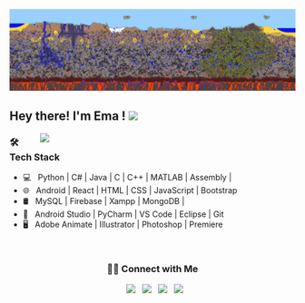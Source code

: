 [![Social banner](https://github.com/ema11412/ema11412/blob/main/assets/terra1.gif)](https://github.com/ema11412)


<h2> Hey there! I'm Ema ! <img src="https://github.com/souvikguria98/souvikguria98/blob/master/Hi.gif" width="23"></h2>



<img align="right"  src="https://github-readme-stats.vercel.app/api/top-langs/?username=ema11412&hide=shell,makefile,jupyter notebook,verilog&layout=compact&theme=cobalt&langs_count=10" width="450"/>

<h3>🛠 Tech Stack</h3>

- 💻 &nbsp; Python | C# | Java | C | C++ | MATLAB | Assembly |
- 🌐 &nbsp; Android | React | HTML | CSS | JavaScript | Bootstrap 
- 🛢 &nbsp; MySQL | Firebase | Xampp | MongoDB |
- 🔧 &nbsp; Android Studio | PyCharm | VS Code | Eclipse | Git
- 🖥 &nbsp; Adobe Animate | Illustrator | Photoshop | Premiere

<br>

  


<h3 align="center"> 🤝🏻 Connect with Me </h3>

<p align="center">
&nbsp; <a href="https://twitter.com/ema11412" target="_blank" rel="noopener noreferrer"><img src="https://img.icons8.com/plasticine/100/000000/twitter.png" width="50" /></a>  
&nbsp; <a href="https://www.instagram.com/ema11412.tar.gz/" target="_blank" rel="noopener noreferrer"><img src="https://img.icons8.com/plasticine/100/000000/instagram-new.png" width="50" /></a>  
&nbsp; <a href="https://www.linkedin.com/in/ema-esquivel-9a17b113a/" target="_blank" rel="noopener noreferrer"><img src="https://img.icons8.com/plasticine/100/000000/linkedin.png" width="50" /></a>
&nbsp; <a href="emanuel1412@gmail.com" target="_blank" rel="noopener noreferrer"><img src="https://img.icons8.com/plasticine/100/000000/gmail.png"  width="50" /></a>
</p>
